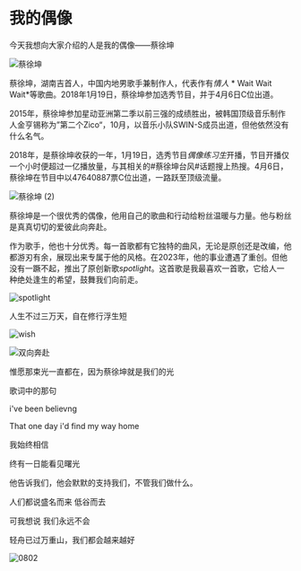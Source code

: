 #                               我的偶像

  今天我想向大家介绍的人是我的偶像——蔡徐坤

![蔡徐坤](https://github.com/3043ive/cxk./assets/152013818/22f4f03e-5b0c-488e-b2a0-74e941c31279)


蔡徐坤，湖南吉首人，中国内地男歌手兼制作人，代表作有*情人* * Wait Wait Wait*等歌曲。2018年1月19日，蔡徐坤参加选秀节目，并于4月6日C位出道。

2015年，蔡徐坤参加星动亚洲第二季以前三强的成绩胜出，被韩国顶级音乐制作人金亨锡称为”第二个Zico“，10月，以音乐小队SWIN-S成员出道，但他依然没有什么名气。

2018年，是蔡徐坤收获的一年，1月19日，选秀节目*偶像练习生*开播，节目开播仅一个小时便超过一亿播放量，与其相关的#蔡徐坤台风#话题搜上热搜。4月6日，蔡徐坤在节目中以47640887票C位出道，一路跃至顶级流量。

![蔡徐坤 (2)](https://github.com/3043ive/cxk./assets/152013818/4068ff8e-2e90-4994-8157-2df668c5304e)


蔡徐坤是一个很优秀的偶像，他用自己的歌曲和行动给粉丝温暖与力量。他与粉丝是真真切切的爱彼此向奔赴。

作为歌手，他也十分优秀。每一首歌都有它独特的曲风，无论是原创还是改编，他都游刃有余，展现出来专属于他的风格。在2023年，他的事业遭遇了重创。但他没有一蹶不起，推出了原创新歌*spotlight*。这首歌是我最喜欢一首歌，它给人一种绝处逢生的希望，鼓舞我们向前走。

![spotlight](https://github.com/3043ive/cxk./assets/152013818/bec7bda7-0c4c-42fd-8246-6406bf0e3a5f)


人生不过三万天，自在修行浮生短

![wish](https://github.com/3043ive/cxk./assets/152013818/38d454d1-a20e-43af-b024-8cac8f0d79f3)


![双向奔赴](https://github.com/3043ive/cxk./assets/152013818/3f7a2f6b-ea33-41f3-b4dc-6a0a5998a600)


惟愿那束光一直都在，因为蔡徐坤就是我们的光

歌词中的那句

i've been believng  

That one day i'd find my way home

我始终相信

终有一日能看见曙光

他告诉我们，他会默默的支持我们，不管我们做什么。

人们都说盛名而来 低谷而去

可我想说 我们永远不会

轻舟已过万重山，我们都会越来越好

![0802](https://github.com/3043ive/cxk./assets/152013818/e53c134b-adef-4db7-8484-9e9283c11afb)




















